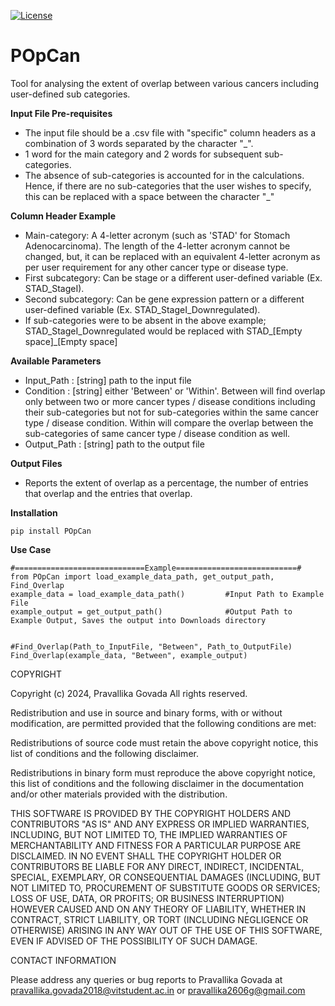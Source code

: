 [![License](https://img.shields.io/badge/License-BSD\%202--Clause-orange.svg)](https://opensource.org/licenses/BSD-2-Clause)

# POpCan

Tool for analysing the extent of overlap between various cancers including user-defined sub categories.

**Input File Pre-requisites**
* The input file should be a .csv file with "specific" column headers as a combination of 3 words separated by the character "_".
* 1 word for the main category and 2 words for subsequent sub-categories.
* The absence of sub-categories is accounted for in the calculations. Hence, if there are no sub-categories that the user wishes to specify, this can be replaced with a space between the character "_"

**Column Header Example**
* Main-category: A 4-letter acronym (such as 'STAD' for Stomach Adenocarcinoma). The length of the 4-letter acronym cannot be changed, but, it can be replaced with an equivalent 4-letter acronym as per user requirement for any other cancer type or disease type.
* First subcategory: Can be stage or a different user-defined variable (Ex. STAD_StageI).
* Second subcategory: Can be gene expression pattern or a different user-defined variable (Ex. STAD_StageI_Downregulated).
* If sub-categories were to be absent in the above example; STAD_StageI_Downregulated would be replaced with STAD_[Empty space]_[Empty space]

**Available Parameters**
* Input_Path : [string] path to the input file
* Condition : [string] either 'Between' or 'Within'. Between will find overlap only between two or more cancer types / disease conditions including their sub-categories but not for sub-categories within the same cancer type / disease condition. Within will compare the overlap between the sub-categories of same cancer type / disease condition as well.
* Output_Path : [string] path to the output file

**Output Files**
* Reports the extent of overlap as a percentage, the number of entries that overlap and the entries that overlap.

**Installation**
```
pip install POpCan
```

**Use Case**
```
#=============================Example===========================#
from POpCan import load_example_data_path, get_output_path, Find_Overlap
example_data = load_example_data_path()         #Input Path to Example File
example_output = get_output_path()              #Output Path to Example Output, Saves the output into Downloads directory


#Find_Overlap(Path_to_InputFile, "Between", Path_to_OutputFile)
Find_Overlap(example_data, "Between", example_output)
```

COPYRIGHT

Copyright (c) 2024, Pravallika Govada All rights reserved.

Redistribution and use in source and binary forms, with or without modification, are permitted provided that the following conditions are met:

Redistributions of source code must retain the above copyright notice, this list of conditions and the following disclaimer.

Redistributions in binary form must reproduce the above copyright notice, this list of conditions and the following disclaimer in the documentation and/or other materials provided with the distribution.

THIS SOFTWARE IS PROVIDED BY THE COPYRIGHT HOLDERS AND CONTRIBUTORS "AS IS" AND ANY EXPRESS OR IMPLIED WARRANTIES, INCLUDING, BUT NOT LIMITED TO, THE IMPLIED WARRANTIES OF MERCHANTABILITY AND FITNESS FOR A PARTICULAR PURPOSE ARE DISCLAIMED. IN NO EVENT SHALL THE COPYRIGHT HOLDER OR CONTRIBUTORS BE LIABLE FOR ANY DIRECT, INDIRECT, INCIDENTAL, SPECIAL, EXEMPLARY, OR CONSEQUENTIAL DAMAGES (INCLUDING, BUT NOT LIMITED TO, PROCUREMENT OF SUBSTITUTE GOODS OR SERVICES; LOSS OF USE, DATA, OR PROFITS; OR BUSINESS INTERRUPTION) HOWEVER CAUSED AND ON ANY THEORY OF LIABILITY, WHETHER IN CONTRACT, STRICT LIABILITY, OR TORT (INCLUDING NEGLIGENCE OR OTHERWISE) ARISING IN ANY WAY OUT OF THE USE OF THIS SOFTWARE, EVEN IF ADVISED OF THE POSSIBILITY OF SUCH DAMAGE.

CONTACT INFORMATION

Please address any queries or bug reports to Pravallika Govada at pravallika.govada2018@vitstudent.ac.in or pravallika2606g@gmail.com
